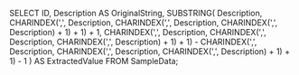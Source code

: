 SELECT
    ID,
    Description AS OriginalString,
    SUBSTRING(
        Description,
        CHARINDEX(',', Description, CHARINDEX(',', Description, CHARINDEX(',', Description) + 1) + 1) + 1,
        CHARINDEX(',', Description, CHARINDEX(',', Description, CHARINDEX(',', Description) + 1) + 1) -
        CHARINDEX(',', Description, CHARINDEX(',', Description, CHARINDEX(',', Description) + 1) + 1) - 1
    ) AS ExtractedValue
FROM SampleData;
